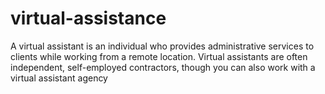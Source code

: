 # virtual-assistance
A virtual assistant is an individual who provides administrative services to clients while working from a remote location. Virtual assistants are often independent, self-employed contractors, though you can also work with a virtual assistant agency
